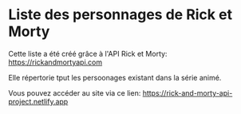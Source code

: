# Liste des personnages de Rick et Morty

Cette liste a été créé grâce à l'API Rick et Morty: https://rickandmortyapi.com

Elle répertorie tput les persoonages existant dans la série animé.

Vous pouvez accéder au site via ce lien: https://rick-and-morty-api-project.netlify.app

